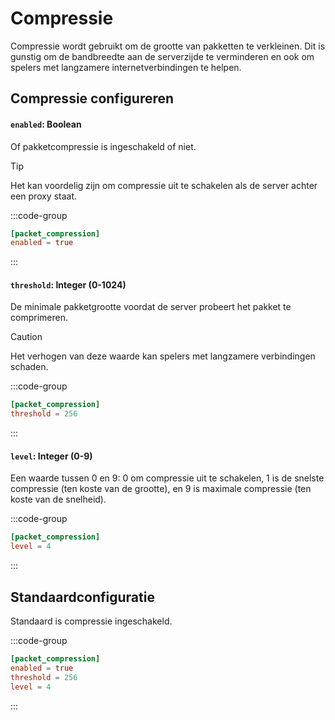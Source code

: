 # Compressie
Compressie wordt gebruikt om de grootte van pakketten te verkleinen. Dit is gunstig om de bandbreedte aan de serverzijde te verminderen en ook om spelers met langzamere internetverbindingen te helpen.

## Compressie configureren

#### `enabled`: Boolean
Of pakketcompressie is ingeschakeld of niet.

> [!TIP]
> Het kan voordelig zijn om compressie uit te schakelen als de server achter een proxy staat.

:::code-group
```toml [features.toml] {2}
[packet_compression]
enabled = true
```
:::

#### `threshold`: Integer (0-1024)

De minimale pakketgrootte voordat de server probeert het pakket te comprimeren.

> [!CAUTION]
> Het verhogen van deze waarde kan spelers met langzamere verbindingen schaden.

:::code-group
```toml [features.toml] {2}
[packet_compression]
threshold = 256
```
:::

#### `level`: Integer (0-9)

Een waarde tussen 0 en 9: 0 om compressie uit te schakelen, 1 is de snelste compressie (ten koste van de grootte), en 9 is maximale compressie (ten koste van de snelheid).

:::code-group
```toml [features.toml] {2}
[packet_compression]
level = 4
```
:::

## Standaardconfiguratie

Standaard is compressie ingeschakeld.

:::code-group
```toml [features.toml]
[packet_compression]
enabled = true
threshold = 256
level = 4
```
:::
